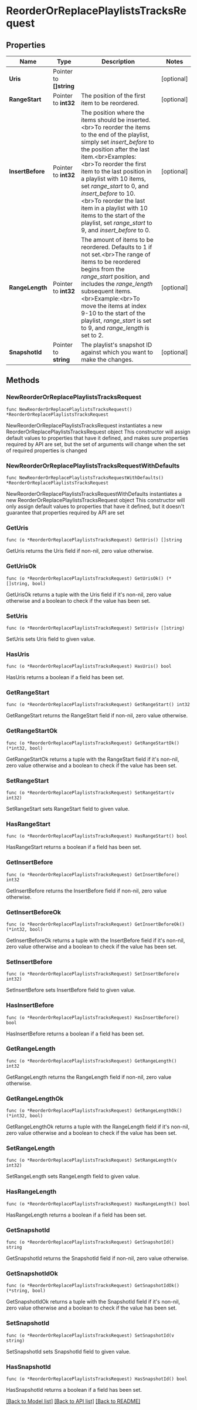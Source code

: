 # ReorderOrReplacePlaylistsTracksRequest

## Properties

Name | Type | Description | Notes
------------ | ------------- | ------------- | -------------
**Uris** | Pointer to **[]string** |  | [optional] 
**RangeStart** | Pointer to **int32** | The position of the first item to be reordered.  | [optional] 
**InsertBefore** | Pointer to **int32** | The position where the items should be inserted.&lt;br&gt;To reorder the items to the end of the playlist, simply set _insert_before_ to the position after the last item.&lt;br&gt;Examples:&lt;br&gt;To reorder the first item to the last position in a playlist with 10 items, set _range_start_ to 0, and _insert_before_ to 10.&lt;br&gt;To reorder the last item in a playlist with 10 items to the start of the playlist, set _range_start_ to 9, and _insert_before_ to 0.  | [optional] 
**RangeLength** | Pointer to **int32** | The amount of items to be reordered. Defaults to 1 if not set.&lt;br&gt;The range of items to be reordered begins from the _range_start_ position, and includes the _range_length_ subsequent items.&lt;br&gt;Example:&lt;br&gt;To move the items at index 9-10 to the start of the playlist, _range_start_ is set to 9, and _range_length_ is set to 2.  | [optional] 
**SnapshotId** | Pointer to **string** | The playlist&#39;s snapshot ID against which you want to make the changes.  | [optional] 

## Methods

### NewReorderOrReplacePlaylistsTracksRequest

`func NewReorderOrReplacePlaylistsTracksRequest() *ReorderOrReplacePlaylistsTracksRequest`

NewReorderOrReplacePlaylistsTracksRequest instantiates a new ReorderOrReplacePlaylistsTracksRequest object
This constructor will assign default values to properties that have it defined,
and makes sure properties required by API are set, but the set of arguments
will change when the set of required properties is changed

### NewReorderOrReplacePlaylistsTracksRequestWithDefaults

`func NewReorderOrReplacePlaylistsTracksRequestWithDefaults() *ReorderOrReplacePlaylistsTracksRequest`

NewReorderOrReplacePlaylistsTracksRequestWithDefaults instantiates a new ReorderOrReplacePlaylistsTracksRequest object
This constructor will only assign default values to properties that have it defined,
but it doesn't guarantee that properties required by API are set

### GetUris

`func (o *ReorderOrReplacePlaylistsTracksRequest) GetUris() []string`

GetUris returns the Uris field if non-nil, zero value otherwise.

### GetUrisOk

`func (o *ReorderOrReplacePlaylistsTracksRequest) GetUrisOk() (*[]string, bool)`

GetUrisOk returns a tuple with the Uris field if it's non-nil, zero value otherwise
and a boolean to check if the value has been set.

### SetUris

`func (o *ReorderOrReplacePlaylistsTracksRequest) SetUris(v []string)`

SetUris sets Uris field to given value.

### HasUris

`func (o *ReorderOrReplacePlaylistsTracksRequest) HasUris() bool`

HasUris returns a boolean if a field has been set.

### GetRangeStart

`func (o *ReorderOrReplacePlaylistsTracksRequest) GetRangeStart() int32`

GetRangeStart returns the RangeStart field if non-nil, zero value otherwise.

### GetRangeStartOk

`func (o *ReorderOrReplacePlaylistsTracksRequest) GetRangeStartOk() (*int32, bool)`

GetRangeStartOk returns a tuple with the RangeStart field if it's non-nil, zero value otherwise
and a boolean to check if the value has been set.

### SetRangeStart

`func (o *ReorderOrReplacePlaylistsTracksRequest) SetRangeStart(v int32)`

SetRangeStart sets RangeStart field to given value.

### HasRangeStart

`func (o *ReorderOrReplacePlaylistsTracksRequest) HasRangeStart() bool`

HasRangeStart returns a boolean if a field has been set.

### GetInsertBefore

`func (o *ReorderOrReplacePlaylistsTracksRequest) GetInsertBefore() int32`

GetInsertBefore returns the InsertBefore field if non-nil, zero value otherwise.

### GetInsertBeforeOk

`func (o *ReorderOrReplacePlaylistsTracksRequest) GetInsertBeforeOk() (*int32, bool)`

GetInsertBeforeOk returns a tuple with the InsertBefore field if it's non-nil, zero value otherwise
and a boolean to check if the value has been set.

### SetInsertBefore

`func (o *ReorderOrReplacePlaylistsTracksRequest) SetInsertBefore(v int32)`

SetInsertBefore sets InsertBefore field to given value.

### HasInsertBefore

`func (o *ReorderOrReplacePlaylistsTracksRequest) HasInsertBefore() bool`

HasInsertBefore returns a boolean if a field has been set.

### GetRangeLength

`func (o *ReorderOrReplacePlaylistsTracksRequest) GetRangeLength() int32`

GetRangeLength returns the RangeLength field if non-nil, zero value otherwise.

### GetRangeLengthOk

`func (o *ReorderOrReplacePlaylistsTracksRequest) GetRangeLengthOk() (*int32, bool)`

GetRangeLengthOk returns a tuple with the RangeLength field if it's non-nil, zero value otherwise
and a boolean to check if the value has been set.

### SetRangeLength

`func (o *ReorderOrReplacePlaylistsTracksRequest) SetRangeLength(v int32)`

SetRangeLength sets RangeLength field to given value.

### HasRangeLength

`func (o *ReorderOrReplacePlaylistsTracksRequest) HasRangeLength() bool`

HasRangeLength returns a boolean if a field has been set.

### GetSnapshotId

`func (o *ReorderOrReplacePlaylistsTracksRequest) GetSnapshotId() string`

GetSnapshotId returns the SnapshotId field if non-nil, zero value otherwise.

### GetSnapshotIdOk

`func (o *ReorderOrReplacePlaylistsTracksRequest) GetSnapshotIdOk() (*string, bool)`

GetSnapshotIdOk returns a tuple with the SnapshotId field if it's non-nil, zero value otherwise
and a boolean to check if the value has been set.

### SetSnapshotId

`func (o *ReorderOrReplacePlaylistsTracksRequest) SetSnapshotId(v string)`

SetSnapshotId sets SnapshotId field to given value.

### HasSnapshotId

`func (o *ReorderOrReplacePlaylistsTracksRequest) HasSnapshotId() bool`

HasSnapshotId returns a boolean if a field has been set.


[[Back to Model list]](../README.md#documentation-for-models) [[Back to API list]](../README.md#documentation-for-api-endpoints) [[Back to README]](../README.md)


